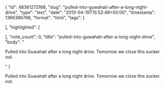 {
  "id": 48361273168,
  "slug": "pulled-into-guwahati-after-a-long-night-drive",
  "type": "text",
  "date": "2013-04-19T15:52:48+00:00",
  "timestamp": 1366386768,
  "format": "html",
  "tags": [

  ],
  "highlighted": [

  ],
  "note_count": 0,
  "title": "pulled-into-guwahati-after-a-long-night-drive",
  "body": "<p>Pulled into Guwahati after a long night drive. Tomorrow we close this sucker out.</p>"
}

<p>Pulled into Guwahati after a long night drive. Tomorrow we close this sucker out.</p>